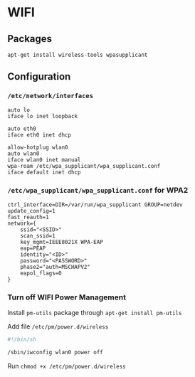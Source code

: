 # WIFI

## Packages
```
apt-get install wireless-tools wpasupplicant
```

## Configuration

### `/etc/network/interfaces`

```
auto lo
iface lo inet loopback

auto eth0
iface eth0 inet dhcp

allow-hotplug wlan0
auto wlan0
iface wlan0 inet manual
wpa-roam /etc/wpa_supplicant/wpa_supplicant.conf
iface default inet dhcp
```

### `/etc/wpa_supplicant/wpa_supplicant.conf` for WPA2

```
ctrl_interface=DIR=/var/run/wpa_supplicant GROUP=netdev
update_config=1
fast_reauth=1
network={
    ssid="<SSID>"
    scan_ssid=1
    key_mgmt=IEEE8021X WPA-EAP
    eap=PEAP
    identity="<ID>"
    password="<PASSWORD>"
    phase2="auth=MSCHAPV2"
    eapol_flags=0
}
```

### Turn off WIFI Power Management
Install `pm-utils` package through `apt-get install pm-utils`

Add file `/etc/pm/power.d/wireless`

```sh
#!/bin/sh

/sbin/iwconfig wlan0 power off
```
Run `chmod +x /etc/pm/power.d/wireless`